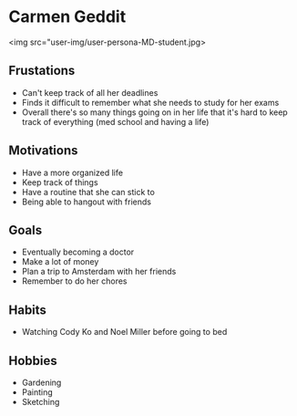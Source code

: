 # Carmen Geddit

<img src="user-img/user-persona-MD-student.jpg>

## Frustations
- Can't keep track of all her deadlines
- Finds it difficult to remember what she needs to study for her exams
- Overall there's so many things going on in her life that it's hard to keep track of everything (med school and having a life)


## Motivations
- Have a more organized life
- Keep track of things
- Have a routine that she can stick to
- Being able to hangout with friends

## Goals
- Eventually becoming a doctor
- Make a lot of money
- Plan a trip to Amsterdam with her friends
- Remember to do her chores

## Habits
- Watching Cody Ko and Noel Miller before going to bed

## Hobbies
- Gardening
- Painting
- Sketching
